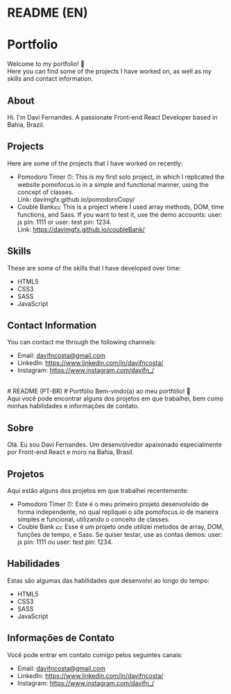 # README (EN)
# Portfolio
Welcome to my portfolio! 👋<br>
Here you can find some of the projects I have worked on, as well as my skills and contact information.

## About
Hi. I'm Davi Fernandes. A passionate Front-end React Developer based in Bahia, Brazil. 

## Projects
Here are some of the projects that I have worked on recently:

* Pomodoro Timer ⏰: This is my first solo project, in which I replicated the website pomofocus.io in a simple and functional manner, using the concept of classes. <br>
Link: davimgfx.github.io/pomodoroCopy/
* Couble Bank💵: This is a project where I used array methods, DOM, time functions, and Sass. If you want to test it, use the demo accounts: user: js pin: 1111 or user: test pin: 1234. <br>
Link: https://davimgfx.github.io/coubleBank/
## Skills
These are some of the skills that I have developed over time:

* HTML5
* CSS3
* SASS
* JavaScript

## Contact Information
You can contact me through the following channels:

* Email: davifncosta@gmail.com
* LinkedIn: https://www.linkedin.com/in/davifncosta/
* Instagram: https://www.instagram.com/davifn_/

<br>
# README (PT-BR)
# Portfólio
Bem-vindo(a) ao meu portfólio! 👋<br>
Aqui você pode encontrar alguns dos projetos em que trabalhei, bem como minhas habilidades e informações de contato.

## Sobre
Olá. Eu sou Davi Fernandes. Um desenvolvedor apaixonado especialmente por Front-end React e moro na Bahia, Brasil. 

## Projetos
Aqui estão alguns dos projetos em que trabalhei recentemente:

* Pomodoro Timer ⏰: Este é o meu primeiro projeto desenvolvido de forma independente, no qual repliquei o site pomofocus.io de maneira simples e funcional, utilizando o conceito de classes.
* Couble Bank 💵: Esse é um projeto onde utilizei metodos de array, DOM, funções de tempo, e Sass. Se quiser testar, use as contas demos: user: js pin: 1111 ou user: test pin: 1234.

## Habilidades
Estas são algumas das habilidades que desenvolvi ao longo do tempo:

* HTML5
* CSS3
* SASS
* JavaScript

## Informações de Contato
Você pode entrar em contato comigo pelos seguintes canais:

* Email: davifncosta@gmail.com
* LinkedIn: https://www.linkedin.com/in/davifncosta/
* Instagram: https://www.instagram.com/davifn_/
